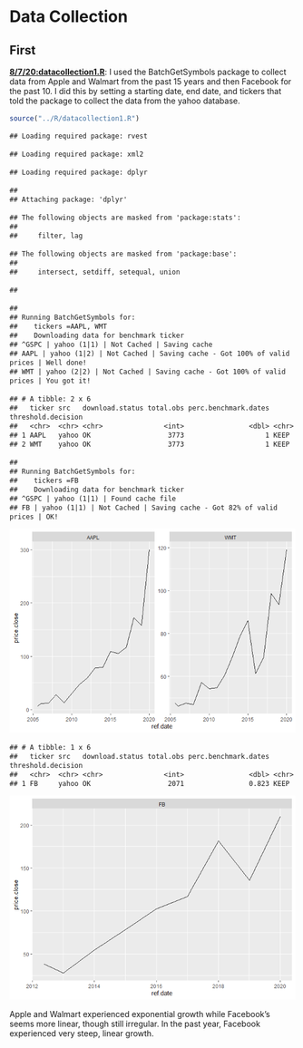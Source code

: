Data Collection
================

## First

[**8/7/20:datacollection1.R**](../R/datacollection1.R): I used the
BatchGetSymbols package to collect data from Apple and Walmart from the
past 15 years and then Facebook for the past 10. I did this by setting a
starting date, end date, and tickers that told the package to collect
the data from the yahoo database.

``` r
source("../R/datacollection1.R")
```

    ## Loading required package: rvest

    ## Loading required package: xml2

    ## Loading required package: dplyr

    ## 
    ## Attaching package: 'dplyr'

    ## The following objects are masked from 'package:stats':
    ## 
    ##     filter, lag

    ## The following objects are masked from 'package:base':
    ## 
    ##     intersect, setdiff, setequal, union

    ## 

    ## 
    ## Running BatchGetSymbols for:
    ##    tickers =AAPL, WMT
    ##    Downloading data for benchmark ticker
    ## ^GSPC | yahoo (1|1) | Not Cached | Saving cache
    ## AAPL | yahoo (1|2) | Not Cached | Saving cache - Got 100% of valid prices | Well done!
    ## WMT | yahoo (2|2) | Not Cached | Saving cache - Got 100% of valid prices | You got it!

    ## # A tibble: 2 x 6
    ##   ticker src   download.status total.obs perc.benchmark.dates threshold.decision
    ##   <chr>  <chr> <chr>               <int>                <dbl> <chr>             
    ## 1 AAPL   yahoo OK                   3773                    1 KEEP              
    ## 2 WMT    yahoo OK                   3773                    1 KEEP

    ## 
    ## Running BatchGetSymbols for:
    ##    tickers =FB
    ##    Downloading data for benchmark ticker
    ## ^GSPC | yahoo (1|1) | Found cache file
    ## FB | yahoo (1|1) | Not Cached | Saving cache - Got 82% of valid prices | OK!

![](datacollection_files/figure-gfm/datacollection1-1.png)<!-- -->

    ## # A tibble: 1 x 6
    ##   ticker src   download.status total.obs perc.benchmark.dates threshold.decision
    ##   <chr>  <chr> <chr>               <int>                <dbl> <chr>             
    ## 1 FB     yahoo OK                   2071                0.823 KEEP

![](datacollection_files/figure-gfm/datacollection1-2.png)<!-- -->

Apple and Walmart experienced exponential growth while Facebook’s seems
more linear, though still irregular. In the past year, Facebook
experienced very steep, linear growth.
